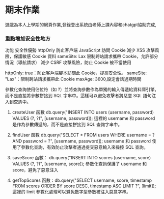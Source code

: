 # 期末作業
遊戲為本人上學期的網頁作業,登錄登出系統由老師上課內容和chatgpt協助完成,
### 重點增加安全性地方
功能 安全性優勢
httpOnly 防止客戶端 JavaScript 訪問 Cookie 減少 XSS 攻擊風險，保護敏感 Cookie 資料
sameSite: Lax 限制跨站請求攜帶 Cookie，允許部分情況（導航請求） 減少 CSRF 攻擊風險，防止 Cookie 被不當使用

httpOnly: true：防止客戶端腳本訪問此 Cookie，提高安全性。
sameSite: "Lax"：限制跨站請求攜帶此 Cookie
maxAge: 3600,設定會話過期時間

參數化查詢使用佔位符（如 ?）並將查詢參數作為單獨的輸入傳遞給資料庫引擎，而不是直接將參數拼接到 SQL 字串中。這樣可以避免攻擊者將惡意 SQL 語句注入到查詢中。
1. createUser 函數 db.query("INSERT INTO users (username, password) VALUES (?, ?)", [username, password]);
這裡的 username 和 password 是作為參數傳遞的，而不是直接拼接到 SQL 查詢字串中。

3. findUser 函數 db.query("SELECT * FROM users WHERE username = ? AND password = ?", [username, password]);
username 和 password 使用了參數化查詢，有效防止攻擊者通過提交惡意輸入來操控 SQL 查詢。

4. saveScore 函數： db.query("INSERT INTO scores (username, score) VALUES (?, ?)", [username, score]);
參數化查詢保護了 username 和 score，避免了惡意注入

5. getTopScores 函數：db.query("SELECT username, score, timestamp FROM scores ORDER BY score DESC, timestamp ASC LIMIT ?", [limit]);
這裡的 limit 參數化處理可以避免數字型參數被注入惡意字串。




